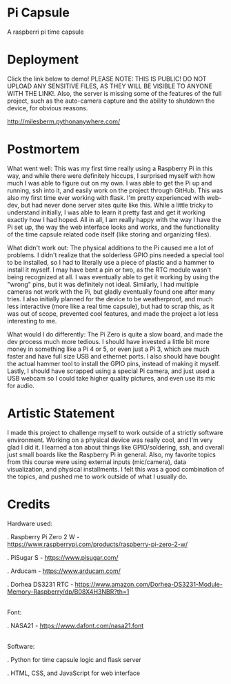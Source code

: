 # Pi Capsule
A raspberri pi time capsule

# Deployment
Click the link below to demo! PLEASE NOTE: THIS IS PUBLIC! DO NOT UPLOAD ANY SENSITIVE FILES, AS THEY WILL
BE VISIBLE TO ANYONE WITH THE LINK!. Also, the server is missing some of the features of the full project,
such as the auto-camera capture and the ability to shutdown the device, for obvious reasons.

http://milesberm.pythonanywhere.com/

# Postmortem
What went well: This was my first time really using a Raspberry Pi in this way, and while there were definitely hiccups, I surprised myself with how much I was able to figure out on my own. I was able to get the Pi up and running, ssh into it, and easily work on the project through GitHub. This was also my first time ever working with flask. I'm pretty experienced with web-dev, but had never done server sites quite like this. While a little tricky to understand initially, I was able to learn it pretty fast and get it working exactly how I had hoped. All in all, I am really happy with the way I have the Pi set up, the way the web interface looks and works, and the functionality of the time capsule related code itself (like storing and organizing files).

What didn't work out: The physical additions to the Pi caused me a lot of problems. I didn't realize that the solderless GPIO pins needed a special tool to be installed, so I had to literally use a piece of plastic and a hammer to install it myself. I may have bent a pin or two, as the RTC module wasn't being recognized at all. I was eventually able to get it working by using the "wrong" pins, but it was definitely not ideal. Similarly, I had multiple cameras not work with the Pi, but gladly eventually found one after many tries. I also initially planned for the device to be weatherproof, and much less interactive (more like a real time capsule), but had to scrap this, as it was out of scope, prevented cool features, and made the project a lot less interesting to me.

What would I do differently: The Pi Zero is quite a slow board, and made the dev process much more tedious. I should have invested a little bit more money in something like a Pi 4 or 5, or even just a Pi 3, which are much faster and have full size USB and ethernet ports. I also should have bought the actual hammer tool to install the GPIO pins, instead of making it myself. Lastly, I should have scrapped using a special Pi camera, and just used a USB webcam so I could take higher quality pictures, and even use its mic for audio.

# Artistic Statement
I made this project to challenge myself to work outside of a strictly software environment. Working on a physical device was really cool, and I'm very glad I did it. I learned a ton about things like GPIO/soldering, ssh, and overall just small boards like the Raspberry Pi in general. Also, my favorite topics from this course were using external inputs (mic/camera), data visualization, and physical installments. I felt this was a good combination of the topics, and pushed me to work outside of what I usually do. 

# Credits
Hardware used:

. Raspberry Pi Zero 2 W - https://www.raspberrypi.com/products/raspberry-pi-zero-2-w/

. PiSugar S - https://www.pisugar.com/

. Arducam - https://www.arducam.com/

. Dorhea DS3231 RTC - https://www.amazon.com/Dorhea-DS3231-Module-Memory-Raspberry/dp/B08X4H3NBR?th=1


 <br />
Font:

. NASA21 - https://www.dafont.com/nasa21.font


 <br />
Software:

. Python for time capsule logic and flask server

. HTML, CSS, and JavaScript for web interface
